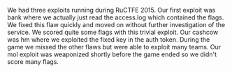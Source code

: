 We had three exploits running during RuCTFE 2015. Our first exploit was bank where we actually just read the access.log which contained the flags. We fixed this flaw quickly and moved on without further investigation of the service. We scored quite some flags with this trivial exploit.
Our cashcow was hm where we exploited the fixed key in the auth token. During the game we missed the other flaws but were able to exploit many teams.
Our mol exploit was weaponized shortly before the game ended so we didn't score many flags.
